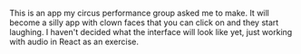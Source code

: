 This is an app my circus performance group asked me to make. It will become a silly app with clown faces that you can click on and they start laughing. I haven't decided what the interface will look like yet, just working with audio in React as an exercise.